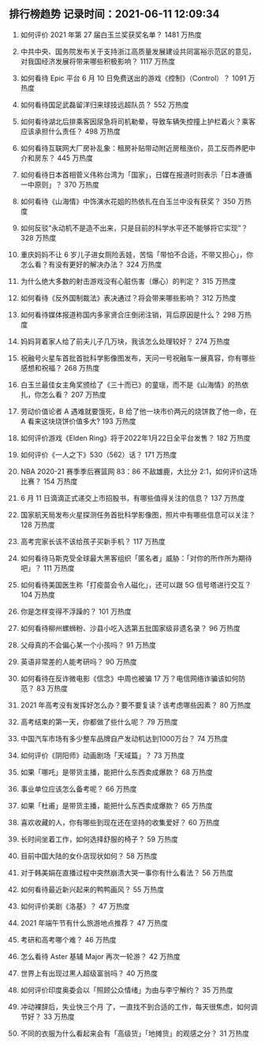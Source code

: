 
## 排行榜趋势 记录时间：2021-06-11 12:09:34
  
  1. 如何评价 2021 年第 27 届白玉兰奖获奖名单？ 1481 万热度
    
  2. 中共中央、国务院发布关于支持浙江高质量发展建设共同富裕示范区的意见，对我国经济发展将带来哪些积极影响？ 1117 万热度
    
  3. 如何看待 Epic 平台 6 月 10 日免费送出的游戏《控制》（Control）？ 1091 万热度
    
  4. 如何看待国足武磊留洋归来球技远超队员？ 552 万热度
    
  5. 如何看待湖北后排乘客因尿急将司机勒晕，导致车辆失控撞上护栏着火？乘客应该承担什么责任？ 498 万热度
    
  6. 如何看待互联网大厂房补乱象：租房补贴带动附近房租涨价，员工反而养肥中介和房东？ 445 万热度
    
  7. 如何看待日本首相菅义伟称台湾为「国家」，日媒在报道时则表示「日本遵循一中原则」？ 370 万热度
    
  8. 如何看待《山海情》中饰演水花姐的热依扎在白玉兰中没有获奖？ 350 万热度
    
  9. 如何反驳“永动机不是造不出来，只是目前的科学水平还不能够将它实现”？ 328 万热度
    
  10. 重庆妈妈不让 6 岁儿子进女厕险丢娃，苦恼「带怕不合适，不带又担心」，你怎么看？有没有更好的解决办法？ 324 万热度
    
  11. 为什么绝大多数的射击游戏没有心脏伤害（爆心）的判定？ 315 万热度
    
  12. 如何看待《反外国制裁法》表决通过？将会带来哪些影响？ 312 万热度
    
  13. 如何看待媒体报道称国内多家贤合庄倒闭注销，背后原因是什么？ 298 万热度
    
  14. 妈妈背着家人给了前夫儿子几万块，我该怎么处理较好？ 274 万热度
    
  15. 祝融号火星车首批首批科学影像图发布，天问一号祝融车一展真容，你有哪些感想和祝福？ 268 万热度
    
  16. 白玉兰最佳女主角奖颁给了《三十而已》的童瑶，而不是《山海情》的热依扎，你怎么看？ 207 万热度
    
  17. 劳动价值论者 A 遇难就要饿死，B 给了他一块市价两元的烧饼救了他一命，在 A 看来这块烧饼价值多大? 193 万热度
    
  18. 如何评价游戏《Elden Ring》将于2022年1月22日全平台发售？ 182 万热度
    
  19. 如何评价《一人之下》530（562）话？ 171 万热度
    
  20. NBA 2020-21 赛季季后赛篮网 83：86 不敌雄鹿，大比分 2:1，如何评价这场比赛？ 154 万热度
    
  21. 6 月 11 日滴滴正式递交上市招股书，有哪些值得关注的信息？ 137 万热度
    
  22. 国家航天局发布火星探测任务首批科学影像图，照片中有哪些信息可以关注？ 128 万热度
    
  23. 高考完家长该不该给孩子买新手机？ 117 万热度
    
  24. 如何看待马斯克受全球最大黑客组织「匿名者」威胁：「对你的所作所为期待吧」？ 111 万热度
    
  25. 如何看待美国医生称「打疫苗会令人磁化」，还可以跟 5G 信号塔进行交互？ 104 万热度
    
  26. 你是怎样变得不浮躁的？ 101 万热度
    
  27. 如何看待柳州螺蛳粉、沙县小吃入选第五批国家级非遗名录？ 96 万热度
    
  28. 父母真的不会偏心某一个小孩吗？ 91 万热度
    
  29. 英语非常差的人能考研吗？ 90 万热度
    
  30. 如何看待在反诈微电影《信念》中周也被骗 17 万？电信网络诈骗该如何防范？ 83 万热度
    
  31. 2021 年高考没有发挥好怎么办？要不要复读？该考虑哪些因素？ 80 万热度
    
  32. 高考结束的第一天，你都做了些什么呢？ 79 万热度
    
  33. 中国汽车市场有多少整车品牌自产发动机达到1000万台？ 74 万热度
    
  34. 如何评价《阴阳师》动画剧场「天域篇」？ 73 万热度
    
  35. 如果「哪吒」是带货主播，能把什么东西卖成爆款？ 68 万热度
    
  36. 事业单位应该怎么备考呢？ 66 万热度
    
  37. 如果「杜甫」是带货主播，能把什么东西卖成爆款？ 65 万热度
    
  38. 喜欢收藏的人，你有哪些到现在还在坚持的收集爱好？ 60 万热度
    
  39. 长时间坐着工作，如何选择舒服的椅子？ 59 万热度
    
  40. 目前中国大陆的女仆店现状如何？ 58 万热度
    
  41. 对于韩美娟在直播过程中突然崩溃大哭一事你有什么看法？ 56 万热度
    
  42. 如何看待最近新兴起来的鸭鸭画风？ 55 万热度
    
  43. 如何评价美剧《洛基》？ 47 万热度
    
  44. 2021 年端午节有什么旅游地点推荐？ 47 万热度
    
  45. 考研和高考哪个难？ 46 万热度
    
  46. 怎么看待 Aster 基辅 Major 再次一轮游？ 42 万热度
    
  47. 世界上有出现过黑人超级富翁吗？ 40 万热度
    
  48. 如何评价印度奥委会以「照顾公众情绪」为由与李宁解约？ 35 万热度
    
  49. 冲动裸辞后，失业快三个月 了，一直找不到合适的工作，每天很焦虑，如何调节好？ 33 万热度
    
  50. 不同的衣服为什么看起来会有「高级货」「地摊货」的观感之分？ 31 万热度
    